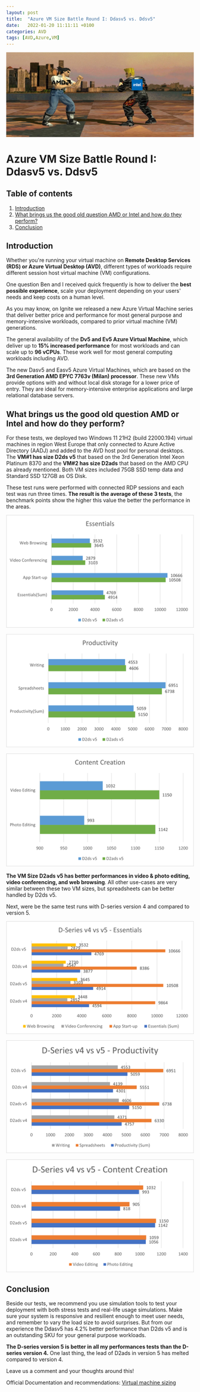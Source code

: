 ```yaml
---
layout: post
title:  "Azure VM Size Battle Round I: Ddasv5 vs. Ddsv5"
date:   2022-01-20 11:11:11 +0100
categories: AVD
tags: [AVD,Azure,VM]
---
```


![2022-02-06-000.png](/assets/img/2022-02-06/2022-02-06-000.png)
# Azure VM Size Battle Round I: Ddasv5 vs. Ddsv5 
## Table of contents
1. [Introduction](#Introduction)
2. [What brings us the good old question AMD or Intel and how do they perform?](#What-brings-us-the-good-old-question-AMD-or-Intel-and-how-do-they-perform)
3. [Conclusion](#Conclusion)

## Introduction

Whether you're running your virtual machine on **Remote Desktop Services (RDS) or Azure Virtual Desktop (AVD)**, different types of workloads require different session host virtual machine (VM) configurations.

One question Ben and I received quick frequently is how to deliver the **best possible experience**, scale your deployment depending on your users' needs and keep costs on a human level.

<!--more-->

As you may know, on Ignite we released a new Azure Virtual Machine series that deliver better price and performance for most general purpose and memory-intensive workloads, compared to prior virtual machine (VM) generations.

The general availability of the **Dv5 and Ev5 Azure Virtual Machine**, which deliver up to **15% increased performance** for most workloads and can scale up to **96 vCPUs**. These work well for most general computing workloads including AVD.

The new Dasv5 and Easv5 Azure Virtual Machines, which are based on the **3rd Generation AMD EPYC 7763v (Milan) processor**. These new VMs provide options with and without local disk storage for a lower price of entry. They are ideal for memory-intensive enterprise applications and large relational database servers.

## What brings us the good old question AMD or Intel and how do they perform?

For these tests, we deployed two Windows 11 21H2 (build 22000.194) virtual machines in region West Europe that only connected to Azure Active Directory (AADJ) and added to the AVD host pool for personal desktops. The **VM#1 has size D2ds v5** that based on the 3rd Generation Intel Xeon Platinum 8370 and the **VM#2 has size D2ads** that based on the AMD CPU as already mentioned. Both VM sizes included 75GB SSD temp data and Standard SSD 127GB as OS Disk. 

These test runs were performed with connected RDP sessions and each test was run three times. **The result is the average of these 3 tests**, the benchmark points show the higher this value the better the performance in the areas.

![2022-02-06-001.png](/assets/img/2022-02-06/2022-02-06-001.png)

![2022-02-06-002.png](/assets/img/2022-02-06/2022-02-06-002.png)

![2022-02-06-003.png](/assets/img/2022-02-06/2022-02-06-003.png)

**The VM Size D2ads v5 has better performances in video & photo editing, video conferencing, and web browsing**. All other use-cases are very similar between these two VM sizes, but spreadsheets can be better handled by D2ds v5.

Next, were be the same test runs with D-series version 4 and compared to version 5.

![2022-02-06-004.png](/assets/img/2022-02-06/2022-02-06-004.png)

![2022-02-06-005.png](/assets/img/2022-02-06/2022-02-06-005.png)

![2022-02-06-006.png](/assets/img/2022-02-06/2022-02-06-006.png)

## Conclusion

Beside our tests, we recommend you use simulation tools to test your deployment with both stress tests and real-life usage simulations. Make sure your system is responsive and resilient enough to meet user needs, and remember to vary the load size to avoid surprises. But from our experience the Ddasv5 has 4.2% better performance than D2ds v5 and is an outstanding SKU for your general purpose workloads. 

**The D-series version 5 is better in all my performances tests than the D-series version 4.** One last thing, the lead of D2ads in version 5 has melted compared to version 4.

Leave us a comment and your thoughts around this!

Official Documentation and recommendations: [Virtual machine sizing](https://docs.microsoft.com/en-us/windows-server/remote/remote-desktop-services/virtual-machine-recs#multi-session-recommendations)